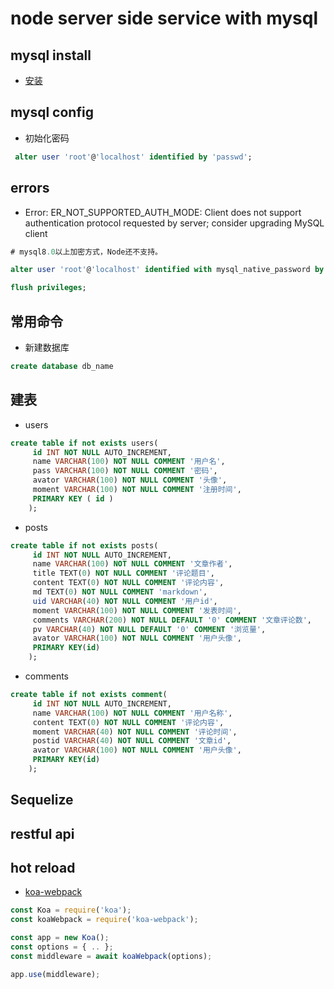 # node server side service with mysql

## mysql install

- [安装](https://www.cnblogs.com/Lemon-ZYJ/p/11275012.html)

## mysql config

- 初始化密码

```sql
 alter user 'root'@'localhost' identified by 'passwd';
```

## errors

- Error: ER_NOT_SUPPORTED_AUTH_MODE: Client does not support authentication protocol requested by server; consider upgrading MySQL client

```sql
# mysql8.0以上加密方式，Node还不支持。

alter user 'root'@'localhost' identified with mysql_native_password by 'passwd';

flush privileges;
```

## 常用命令

- 新建数据库

```sql
create database db_name
```

## 建表

- users

```sql
create table if not exists users(
     id INT NOT NULL AUTO_INCREMENT,
     name VARCHAR(100) NOT NULL COMMENT '用户名',
     pass VARCHAR(100) NOT NULL COMMENT '密码',
     avator VARCHAR(100) NOT NULL COMMENT '头像',
     moment VARCHAR(100) NOT NULL COMMENT '注册时间',
     PRIMARY KEY ( id )
    );

```

- posts

```sql
create table if not exists posts(
     id INT NOT NULL AUTO_INCREMENT,
     name VARCHAR(100) NOT NULL COMMENT '文章作者',
     title TEXT(0) NOT NULL COMMENT '评论题目',
     content TEXT(0) NOT NULL COMMENT '评论内容',
     md TEXT(0) NOT NULL COMMENT 'markdown',
     uid VARCHAR(40) NOT NULL COMMENT '用户id',
     moment VARCHAR(100) NOT NULL COMMENT '发表时间',
     comments VARCHAR(200) NOT NULL DEFAULT '0' COMMENT '文章评论数',
     pv VARCHAR(40) NOT NULL DEFAULT '0' COMMENT '浏览量',
     avator VARCHAR(100) NOT NULL COMMENT '用户头像',
     PRIMARY KEY(id)
    );

```

- comments

```sql
create table if not exists comment(
     id INT NOT NULL AUTO_INCREMENT,
     name VARCHAR(100) NOT NULL COMMENT '用户名称',
     content TEXT(0) NOT NULL COMMENT '评论内容',
     moment VARCHAR(40) NOT NULL COMMENT '评论时间',
     postid VARCHAR(40) NOT NULL COMMENT '文章id',
     avator VARCHAR(100) NOT NULL COMMENT '用户头像',
     PRIMARY KEY(id)
    );

```

## Sequelize

## restful api

## hot reload

- [koa-webpack](https://github.com/shellscape/koa-webpack)

```js
const Koa = require('koa');
const koaWebpack = require('koa-webpack');

const app = new Koa();
const options = { .. };
const middleware = await koaWebpack(options);

app.use(middleware);

```
